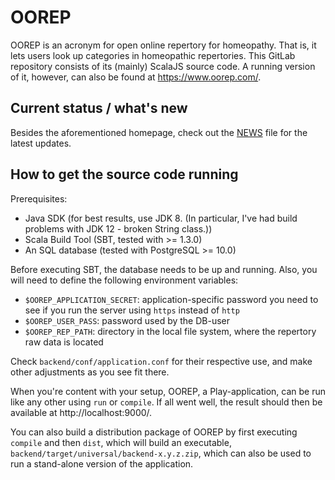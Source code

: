 # OOREP

OOREP is an acronym for open online repertory for homeopathy.  That is, it lets
users look up categories in homeopathic repertories.  This GitLab repository
consists of its (mainly) ScalaJS source code.  A running version of it, however,
can also be found at https://www.oorep.com/.

## Current status / what's new

Besides the aforementioned homepage, check out the [NEWS](NEWS) file for the
latest updates.

## How to get the source code running

Prerequisites:

* Java SDK (for best results, use JDK 8.  (In particular, I've had build
  problems with JDK 12 - broken String class.))
* Scala Build Tool (SBT, tested with >= 1.3.0)
* An SQL database (tested with PostgreSQL >= 10.0)

Before executing SBT, the database needs to be up and running.  Also, you will
need to define the following environment variables:

* `$OOREP_APPLICATION_SECRET`: application-specific password you need to see
  if you run the server using `https` instead of `http`
* `$OOREP_USER_PASS`: password used by the DB-user
* `$OOREP_REP_PATH`: directory in the local file system, where the repertory
  raw data is located

Check `backend/conf/application.conf` for their respective use, and make other
adjustments as you see fit there.

When you're content with your setup, OOREP, a Play-application, can be run
like any other using `run` or `compile`.  If all went well, the result should
then be available at http://localhost:9000/.

You can also build a distribution package of OOREP by first executing `compile`
and then `dist`, which will build an executable, 
`backend/target/universal/backend-x.y.z.zip`, which can also be used to run
a stand-alone version of the application.